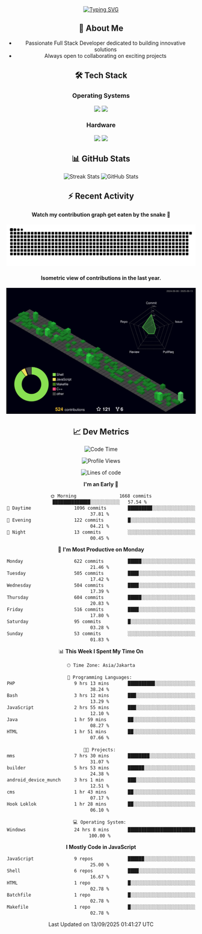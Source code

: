 <div align="center" style="max-width: 900px; margin: auto;">
<a href="https://github.com/thunderkex">
  <img src="https://readme-typing-svg.herokuapp.com?font=Fira+Code&pause=1000&center=true&vCenter=true&width=435&lines=Ha+ha!+I+am+here!;Told+you+a+storm+was+coming!" alt="Typing SVG" />
</a>

## 👋 About Me
- Passionate Full Stack Developer dedicated to building innovative solutions
- Always open to collaborating on exciting projects

## 🛠️ Tech Stack
### Operating Systems
<a href="#"><img src="https://img.shields.io/badge/Linux-FCC624?style=flat&logo=linux&logoColor=black"></a>
<a href="#"><img src="https://img.shields.io/badge/Windows-0078D6?style=flat&logo=windows&logoColor=white"></a>

### Hardware
<a href="#"><img src="https://img.shields.io/badge/Raspberry%20Pi-C51A4A?style=flat&logo=raspberrypi&logoColor=white"></a>
<a href="#"><img src="https://img.shields.io/badge/Arduino-00979D?style=flat&logo=Arduino&logoColor=white"></a>

## 📊 GitHub Stats
<div align="center">
  <img src="https://streak-stats.demolab.com?user=thunderkex&theme=tokyonight-duo&border_radius=20" alt="Streak Stats" />
  <img src="https://github-readme-stats.vercel.app/api?username=thunderkex&show_icons=true&theme=tokyonight&border_radius=20" alt="GitHub Stats" />
</div>

## ⚡ Recent Activity
<h4>Watch my contribution graph get eaten by the snake 🐍</h4>
<img width="600em" alt="thunderkex's Github commit snake" src="https://raw.githubusercontent.com/thunderkex/thunderkex/output/grid-snake-ov.svg" />

<h4>Isometric view of contributions in the last year.</h4>
<a href="./profile-3d-contrib/profile-night-green.svg">
	<img width="600em" src="./profile-3d-contrib/profile-night-green.svg">
</a>

## 📈 Dev Metrics
<!--START_SECTION:waka-->
![Code Time](http://img.shields.io/badge/Code%20Time-1%2C559%20hrs%2030%20mins-blue)

![Profile Views](http://img.shields.io/badge/Profile%20Views-3-blue)

![Lines of code](https://img.shields.io/badge/From%20Hello%20World%20I%27ve%20Written-3.5%20million%20lines%20of%20code-blue)

**I'm an Early 🐤** 

```text
🌞 Morning                1668 commits        ██████████████░░░░░░░░░░░   57.54 % 
🌆 Daytime                1096 commits        █████████░░░░░░░░░░░░░░░░   37.81 % 
🌃 Evening                122 commits         █░░░░░░░░░░░░░░░░░░░░░░░░   04.21 % 
🌙 Night                  13 commits          ░░░░░░░░░░░░░░░░░░░░░░░░░   00.45 % 
```
📅 **I'm Most Productive on Monday** 

```text
Monday                   622 commits         █████░░░░░░░░░░░░░░░░░░░░   21.46 % 
Tuesday                  505 commits         ████░░░░░░░░░░░░░░░░░░░░░   17.42 % 
Wednesday                504 commits         ████░░░░░░░░░░░░░░░░░░░░░   17.39 % 
Thursday                 604 commits         █████░░░░░░░░░░░░░░░░░░░░   20.83 % 
Friday                   516 commits         ████░░░░░░░░░░░░░░░░░░░░░   17.80 % 
Saturday                 95 commits          █░░░░░░░░░░░░░░░░░░░░░░░░   03.28 % 
Sunday                   53 commits          ░░░░░░░░░░░░░░░░░░░░░░░░░   01.83 % 
```


📊 **This Week I Spent My Time On** 

```text
🕑︎ Time Zone: Asia/Jakarta

💬 Programming Languages: 
PHP                      9 hrs 13 mins       ██████████░░░░░░░░░░░░░░░   38.24 % 
Bash                     3 hrs 12 mins       ███░░░░░░░░░░░░░░░░░░░░░░   13.29 % 
JavaScript               2 hrs 55 mins       ███░░░░░░░░░░░░░░░░░░░░░░   12.10 % 
Java                     1 hr 59 mins        ██░░░░░░░░░░░░░░░░░░░░░░░   08.27 % 
HTML                     1 hr 51 mins        ██░░░░░░░░░░░░░░░░░░░░░░░   07.66 % 

🐱‍💻 Projects: 
mms                      7 hrs 30 mins       ████████░░░░░░░░░░░░░░░░░   31.07 % 
builder                  5 hrs 53 mins       ██████░░░░░░░░░░░░░░░░░░░   24.38 % 
android_device_munch     3 hrs 1 min         ███░░░░░░░░░░░░░░░░░░░░░░   12.51 % 
cms                      1 hr 43 mins        ██░░░░░░░░░░░░░░░░░░░░░░░   07.17 % 
Hook Loklok              1 hr 28 mins        ██░░░░░░░░░░░░░░░░░░░░░░░   06.10 % 

💻 Operating System: 
Windows                  24 hrs 8 mins       █████████████████████████   100.00 % 
```

**I Mostly Code in JavaScript** 

```text
JavaScript               9 repos             ██████░░░░░░░░░░░░░░░░░░░   25.00 % 
Shell                    6 repos             ████░░░░░░░░░░░░░░░░░░░░░   16.67 % 
HTML                     1 repo              █░░░░░░░░░░░░░░░░░░░░░░░░   02.78 % 
Batchfile                1 repo              █░░░░░░░░░░░░░░░░░░░░░░░░   02.78 % 
Makefile                 1 repo              █░░░░░░░░░░░░░░░░░░░░░░░░   02.78 % 
```




 Last Updated on 13/09/2025 01:41:27 UTC
<!--END_SECTION:waka-->
</div>
